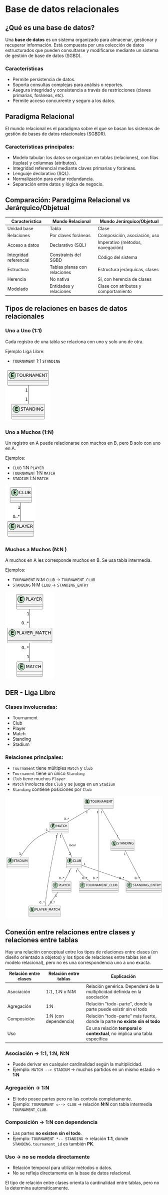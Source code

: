 # Base de datos relacionales

## ¿Qué es una base de datos?

Una **base de datos** es un sistema organizado para almacenar, gestionar y recuperar información. Está compuesta por una colección de datos estructurados que pueden consultarse y modificarse mediante un sistema de gestión de base de datos (SGBD).

### Características

- Permite persistencia de datos.
- Soporta consultas complejas para análisis o reportes.
- Asegura integridad y consistencia a través de restricciones (claves primarias, foráneas, etc).
- Permite acceso concurrente y seguro a los datos.

## Paradigma Relacional

El mundo relacional es el paradigma sobre el que se basan los sistemas de gestión de bases de datos relacionales (SGBDR).

### Características principales:

- Modelo tabular: los datos se organizan en tablas (relaciones), con filas (tuplas) y columnas (atributos).
- Integridad referencial mediante claves primarias y foráneas.
- Lenguaje declarativo (SQL).
- Normalización para evitar redundancia.
- Separación entre datos y lógica de negocio.

## Comparación: Paradgima Relacional vs Jerárquico/Objetual

| Característica                     | Mundo Relacional                                     | Mundo Jerárquico/Objetual                            |
|----------------------------------|-----------------------------------------------------|-----------------------------------------------------|
| Unidad base                      | Tabla                                               | Clase                                              |
| Relaciones                       | Por claves foráneas                                 | Composición, asociación, uso                      |
| Acceso a datos                   | Declarativo (SQL)                                   | Imperativo (métodos, navegación)                   |
| Integridad referencial           | Constraints del SGBD                                | Código del sistema                                 |
| Estructura                       | Tablas planas con relaciones                        | Estructura jerárquicas, clases                         |
| Herencia                         | No nativa                                           | Sí, con herencia de clases                         |
| Modelado                         | Entidades y relaciones                              | Clase con atributos y comportamiento                    |

## Tipos de relaciones en bases de datos relacionales

### Uno a Uno (1:1)
Cada registro de una tabla se relaciona con uno y solo uno de otra.

Ejemplo Liga Libre:
- `TOURNAMENT` 1:1 `STANDING`

![](der_1_1.png)

### Uno a Muchos (1:N)
Un registro en A puede relacionarse con muchos en B, pero B solo con uno en A.

Ejemplos:
- `CLUB` 1:N `PLAYER`
- `TOURNAMENT` 1:N `MATCH`
- `STADIUM` 1:N `MATCH`

![](der_1_n.png)

### Muchos a Muchos (N:N    )
A muchos en A les corresponde muchos en B. Se usa tabla intermedia.

Ejemplos:
- `TOURNAMENT` N:M `CLUB` → `TOURNAMENT_CLUB`
- `STANDING` N:M `CLUB` → `STANDING_ENTRY`

![](der_n_n.png)

## DER - Liga Libre

### Clases involucradas:

- Tournament
- Club
- Player
- Match
- Standing
- Stadium

### Relaciones principales:

- `Tournament` tiene múltiples `Match` y `Club`
- `Tournament` tiene un único `Standing`
- `Club` tiene muchos `Player`
- `Match` involucra dos `Club` y se juega en un `Stadium`
- `Standing` contiene posiciones por `Club`

![](der_simplified.png)


## Conexión entre relaciones entre clases y relaciones entre tablas

Hay una relación conceptual entre los tipos de relaciones entre clases (en diseño orientado a objetos) y los tipos de relaciones entre tablas (en el modelo relacional), pero no es una correspondencia uno a uno exacta.

| Relación entre clases | Relación entre tablas  | Explicación                                                            |
| ----------------- | ---------------------- | -------------------------------------------------------------------------- |
| Asociación        | 1:1, 1\:N o N\:M       | Relación genérica. Dependerá de la multiplicidad definida en la asociación |
| Agregación        | 1\:N                   | Relación "todo-parte", donde la parte puede existir sin el todo            |
| Composición       | 1\:N (con dependencia) | Relación "todo-parte" más fuerte, donde la parte **no existe sin el todo** |
| Uso               |                        | Es una relación **temporal o contextual**, no implica una tabla específica |

### Asociación → 1:1, 1:N, N:N

- Puede derivar en cualquier cardinalidad según la multiplicidad.
- Ejemplo: `MATCH --> STADIUM` → muchos partidos en un mismo estadio → **1:N**

### Agregación → 1:N

- El todo posee partes pero no las controla completamente.
- Ejemplo: `TOURNAMENT ◇--> CLUB` → relación **N:N** con tabla intermedia `TOURNAMENT_CLUB`.

### Composición → 1:N con dependencia

- Las partes **no existen sin el todo**.
- Ejemplo: `TOURNAMENT *-- STANDING` → relación **1:1**, donde `STANDING.tournament_id` es también **PK**.

### Uso → no se modela directamente

- Relación temporal para utilizar métodos o datos.
- No se refleja directamente en la base de datos relacional.


El tipo de relación entre clases orienta la cardinalidad entre tablas, pero no la determina automáticamente.